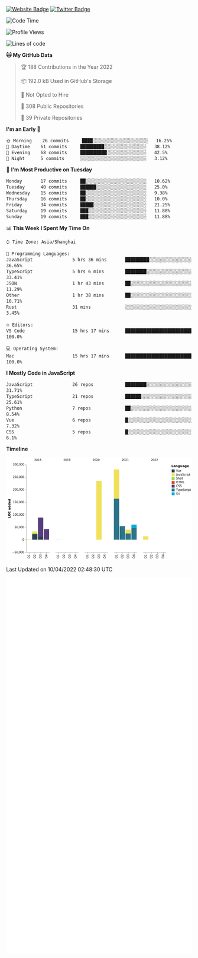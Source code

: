 [![Website Badge](https://img.shields.io/badge/-caos.me-444444?style=flat&logo=Google-Chrome&logoColor=f2f2f2&link=https://caos.me)](https://caos.me)
[![Twitter Badge](https://img.shields.io/badge/-@caosbad-1da1f2?style=flat&labelColor=1ca0f1&logo=twitter&logoColor=white&link=https://twitter.com/caosbad)](https://twitter.com/caosbad)



<!--START_SECTION:waka-->
![Code Time](http://img.shields.io/badge/Code%20Time-186%20hrs%2040%20mins-blue)

![Profile Views](http://img.shields.io/badge/Profile%20Views-3-blue)

![Lines of code](https://img.shields.io/badge/From%20Hello%20World%20I%27ve%20Written-849%20Thousand%20lines%20of%20code-blue)

**🐱 My GitHub Data** 

> 🏆 188 Contributions in the Year 2022
 > 
> 📦 192.0 kB Used in GitHub's Storage 
 > 
> 🚫 Not Opted to Hire
 > 
> 📜 308 Public Repositories 
 > 
> 🔑 39 Private Repositories  
 > 
**I'm an Early 🐤** 

```text
🌞 Morning    26 commits     ████░░░░░░░░░░░░░░░░░░░░░   16.25% 
🌆 Daytime    61 commits     █████████░░░░░░░░░░░░░░░░   38.12% 
🌃 Evening    68 commits     ██████████░░░░░░░░░░░░░░░   42.5% 
🌙 Night      5 commits      ░░░░░░░░░░░░░░░░░░░░░░░░░   3.12%

```
📅 **I'm Most Productive on Tuesday** 

```text
Monday       17 commits     ██░░░░░░░░░░░░░░░░░░░░░░░   10.62% 
Tuesday      40 commits     ██████░░░░░░░░░░░░░░░░░░░   25.0% 
Wednesday    15 commits     ██░░░░░░░░░░░░░░░░░░░░░░░   9.38% 
Thursday     16 commits     ██░░░░░░░░░░░░░░░░░░░░░░░   10.0% 
Friday       34 commits     █████░░░░░░░░░░░░░░░░░░░░   21.25% 
Saturday     19 commits     ███░░░░░░░░░░░░░░░░░░░░░░   11.88% 
Sunday       19 commits     ███░░░░░░░░░░░░░░░░░░░░░░   11.88%

```


📊 **This Week I Spent My Time On** 

```text
⌚︎ Time Zone: Asia/Shanghai

💬 Programming Languages: 
JavaScript               5 hrs 36 mins       █████████░░░░░░░░░░░░░░░░   36.65% 
TypeScript               5 hrs 6 mins        ████████░░░░░░░░░░░░░░░░░   33.41% 
JSON                     1 hr 43 mins        ██░░░░░░░░░░░░░░░░░░░░░░░   11.29% 
Other                    1 hr 38 mins        ██░░░░░░░░░░░░░░░░░░░░░░░   10.71% 
Rust                     31 mins             ░░░░░░░░░░░░░░░░░░░░░░░░░   3.45%

🔥 Editors: 
VS Code                  15 hrs 17 mins      █████████████████████████   100.0%

💻 Operating System: 
Mac                      15 hrs 17 mins      █████████████████████████   100.0%

```

**I Mostly Code in JavaScript** 

```text
JavaScript               26 repos            ████████░░░░░░░░░░░░░░░░░   31.71% 
TypeScript               21 repos            ██████░░░░░░░░░░░░░░░░░░░   25.61% 
Python                   7 repos             ██░░░░░░░░░░░░░░░░░░░░░░░   8.54% 
Vue                      6 repos             █░░░░░░░░░░░░░░░░░░░░░░░░   7.32% 
CSS                      5 repos             █░░░░░░░░░░░░░░░░░░░░░░░░   6.1%

```


**Timeline**

![Chart not found](https://raw.githubusercontent.com/caosbad/caosbad/master/charts/bar_graph.png) 


 Last Updated on 10/04/2022 02:48:30 UTC
<!--END_SECTION:waka-->


![Metrics](https://github.com/caosbad/CaosBad/blob/master/github-metrics.svg)
